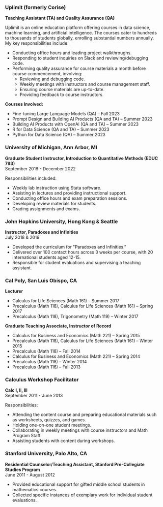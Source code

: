 ### Uplimit (formerly Corise)
**Teaching Assistant (TA) and Quality Assurance (QA)**

Uplimit is an online education platform offering courses in data science, machine learning, and artificial intelligence. The courses cater to hundreds to thousands of students globally, enrolling substantial numbers annually. My key responsibilities include:

- Conducting office hours and leading project walkthroughs.
- Responding to student inquiries on Slack and reviewing/debugging code.
- Performing quality assurance for course materials a month before course commencement, involving:
  - Reviewing and debugging code.
  - Weekly meetings with instructors and course management staff.
  - Ensuring course materials are up-to-date.
  - Providing feedback to course instructors.

**Courses Involved:**
- Fine-tuning Large Language Models (QA) – Fall 2023
- Prompt Design and Building AI Products (QA and TA) – Summer 2023
- Building AI Products with OpenAI (QA and TA) – Summer 2023
- R for Data Science (QA and TA) – Summer 2023
- Python for Data Science (QA) – Summer 2023

### University of Michigan, Ann Arbor, MI
**Graduate Student Instructor, Introduction to Quantitative Methods (EDUC 793)**  
September 2018 - December 2022

Responsibilities included:
- Weekly lab instruction using Stata software.
- Assisting in lectures and providing instructional support.
- Conducting office hours and exam preparation sessions.
- Developing review materials for students.
- Grading assignments and exams.

### John Hopkins University, Hong Kong & Seattle
**Instructor, Paradoxes and Infinities**  
July 2018 & 2019

- Developed the curriculum for "Paradoxes and Infinities."
- Delivered over 100 contact hours across 3 weeks per course, with 20 international students aged 12-15.
- Responsible for student evaluations and supervising a teaching assistant.

### Cal Poly, San Luis Obispo, CA
**Lecturer**

- Calculus for Life Sciences (Math 161) – Summer 2017
- Precalculus (Math 118), Calculus for Life Sciences (Math 161) – Spring 2017
- Precalculus (Math 118), Trigonometry (Math 119) – Winter 2017

**Graduate Teaching Associate, Instructor of Record**

- Calculus for Business and Economics (Math 221) – Spring 2015
- Precalculus (Math 118), Calculus for Life Sciences (Math 161) – Winter 2015
- Precalculus (Math 118) – Fall 2014
- Calculus for Business and Economics (Math 221) – Spring 2014
- Precalculus (Math 118) – Winter 2014
- Precalculus (Math 116) – Fall 2013

### Calculus Workshop Facilitator
**Calc I, II, III**  
September 2011 - June 2013

Responsibilities:
- Attending the content course and preparing educational materials such as worksheets, quizzes, and games.
- Holding one-on-one student meetings.
- Collaborating in weekly meetings with course instructors and Math Program Staff.
- Assisting students with content during workshops.

### Stanford University, Palo Alto, CA
**Residential Counselor/Teaching Assistant, Stanford Pre-Collegiate Studies Program**  
June 2011 - August 2012

- Provided educational support for gifted middle school students in mathematics courses.
- Collected specific instances of exemplary work for individual student evaluations.
